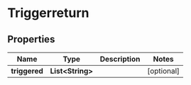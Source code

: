 # Triggerreturn

## Properties
Name | Type | Description | Notes
------------ | ------------- | ------------- | -------------
**triggered** | **List&lt;String&gt;** |  |  [optional]
